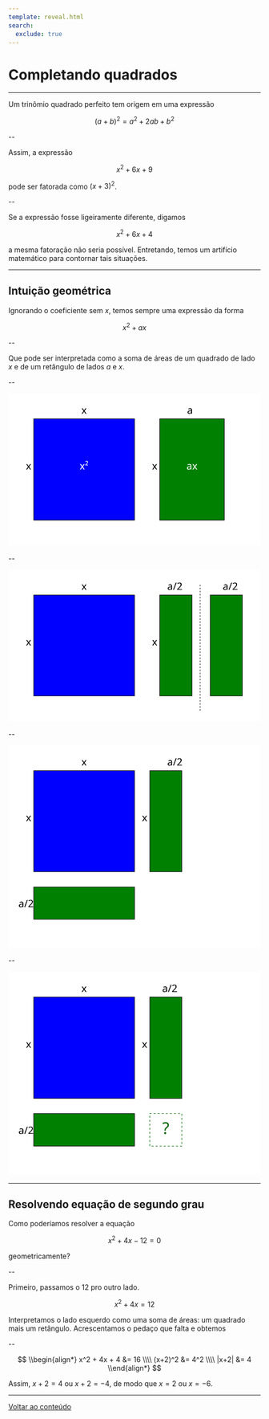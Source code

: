 ```yaml
---
template: reveal.html
search:
  exclude: true
---
```

# Completando quadrados

---

Um trinômio quadrado perfeito tem origem em uma expressão 

$$(a+b)^2 = a^2 + 2ab + b^2$$

--

Assim, a expressão 

$$x^2 +6x + 9$$ 

pode ser fatorada como $(x+3)^2$.

--

Se a expressão fosse ligeiramente diferente, digamos

$$x^2 + 6x + 4$$

a mesma fatoração não seria possível. Entretando, temos um artifício matemático para contornar tais situações.

---

## Intuição geométrica

Ignorando o coeficiente sem $x$, temos sempre uma expressão da forma 

$$x^2 + ax$$

--

Que pode ser interpretada como a soma de áreas de um quadrado de lado $x$ e de um retângulo de lados $a$ e $x$. 

--

![Interpretação com áreas](./02-algebra/img/aula07-img01.svg)

--

![Cortando na metade](./02-algebra/img/aula07-img02.svg)

--

![Ajustando a metade](./02-algebra/img/aula07-img03.svg)

--

![Quem falta](./02-algebra/img/aula07-img04.svg)

---

## Resolvendo equação de segundo grau

Como poderíamos resolver a equação 

$$x^2 + 4x - 12 = 0$$

geometricamente?

--

Primeiro, passamos o 12 pro outro lado. 

$$x^2 + 4x =  12 $$

Interpretamos o lado esquerdo como uma soma de áreas: um quadrado mais um retângulo. Acrescentamos o pedaço que falta e obtemos 

--

$$
\\begin{align*}
x^2 + 4x + 4 &= 16 \\\\
(x+2)^2 &= 4^2 \\\\
|x+2| &= 4
\\end{align*}
$$

Assim, $x+2 = 4$ ou $x+2 = -4$, de modo que $x=2$ ou $x=-6$.

---

[Voltar ao conteúdo](./02-algebra/aula07)

